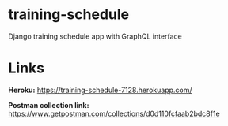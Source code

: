 # training-schedule
Django training schedule app with GraphQL interface

# Links
**Heroku:** https://training-schedule-7128.herokuapp.com/

**Postman collection link:** https://www.getpostman.com/collections/d0d110fcfaab2bdc8f1e
